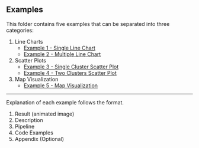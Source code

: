 ## Examples

This folder contains five examples that can be separated into three categories:
1) Line Charts
    - [Example 1 - Single Line Chart](./ex-1/README.md) 
    - [Example 2 - Multiple Line Chart](./ex-2/README.md) 
2) Scatter Plots 
    - [Example 3 - Single Cluster Scatter Plot](./ex-3/README.md)
    - [Example 4 - Two Clusters Scatter Plot](./ex-4/README.md)
3) Map Visualization 
    - [Example 5 - Map Visualization](./ex-5/README.md)

---

Explanation of each example follows the format.
1) Result (animated image)
2) Description
3) Pipeline
4) Code Examples
5) Appendix (Optional)
